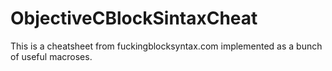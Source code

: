 # ObjectiveCBlockSintaxCheat
This is a cheatsheet from fuckingblocksyntax.com implemented as a bunch of useful macroses.
